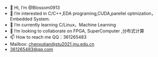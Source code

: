 - 👋 Hi, I’m @Blossom0913
- 👀 I’m interested in C/C++,EDA programing,CUDA,parellel optmization，Embedded System.
- 🌱 I’m currently learning C/Linux，Machine Learning
- 💞️ I’m looking to collaborate on FPGA, SuperComputer ,分布式计算
- 📫 How to reach me QQ：361265483
-  Mailbox:   chenxutian@stu2021.jnu.edu.cn
-  361265483@qq.com

<!---
Blossom0913/Blossom0913 is a ✨ special ✨ repository because its `README.md` (this file) appears on your GitHub profile.
You can click the Preview link to take a look at your changes.
--->
